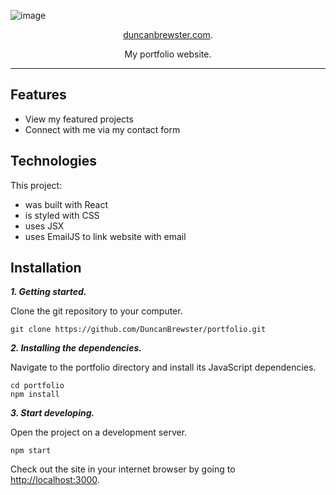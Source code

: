 ![image](https://user-images.githubusercontent.com/87501964/152624461-da9b948f-07f0-4b79-a479-6ef0b4017894.png)

<p align="center">
  <a href="https://duncanbrewster.com">duncanbrewster.com</a>.
</p>

<p align="center">
  My portfolio website.
</p>

---

## Features

- View my featured projects
- Connect with me via my contact form 

## Technologies

This project:

- was built with React
- is styled with CSS
- uses JSX
- uses EmailJS to link website with email

## Installation

**_1. Getting started._**

Clone the git repository to your computer.

```shell
git clone https://github.com/DuncanBrewster/portfolio.git
```

**_2. Installing the dependencies._**

Navigate to the portfolio directory and install its JavaScript dependencies.

```shell
cd portfolio
npm install
```

**_3. Start developing._**

Open the project on a development server.

```shell
npm start
```

Check out the site in your internet browser by going to [http://localhost:3000](http://localhost:3000).
